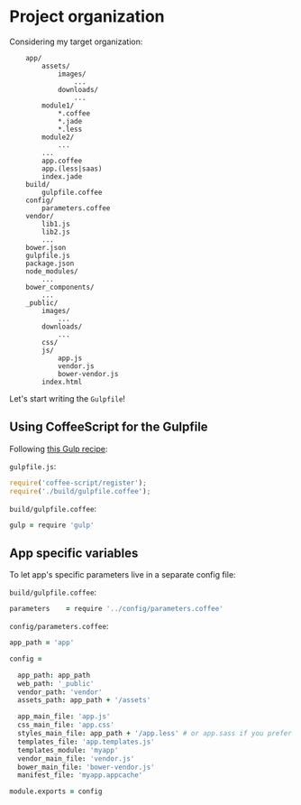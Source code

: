 # Project organization

Considering my target organization:

        app/
            assets/
                images/
                    ...
                downloads/
                    ...
            module1/
                *.coffee
                *.jade
                *.less
            module2/
                ...
            ...
            app.coffee
            app.(less|saas)
            index.jade
        build/
            gulpfile.coffee
        config/
            parameters.coffee
        vendor/
            lib1.js
            lib2.js
            ...
        bower.json
        gulpfile.js
        package.json
        node_modules/
            ...
        bower_components/
            ...
        _public/
            images/
                ...
            downloads/
                ...
            css/
            js/
                app.js
                vendor.js
                bower-vendor.js
            index.html

Let's start writing the `Gulpfile`!

## Using CoffeeScript for the Gulpfile

Following [this Gulp recipe](https://github.com/gulpjs/gulp/blob/master/docs/recipes/using-coffee-script-for-gulpfile.md):

`gulpfile.js`:
```js
require('coffee-script/register');
require('./build/gulpfile.coffee');
```

`build/gulpfile.coffee`:
```coffee
gulp = require 'gulp'
```

## App specific variables

To let app's specific parameters live in a separate config file:

`build/gulpfile.coffee`:
```coffee
parameters    = require '../config/parameters.coffee'
```

`config/parameters.coffee`:
```coffee
app_path = 'app'

config =

  app_path: app_path
  web_path: '_public'
  vendor_path: 'vendor'
  assets_path: app_path + '/assets'

  app_main_file: 'app.js'
  css_main_file: 'app.css'
  styles_main_file: app_path + '/app.less' # or app.sass if you prefer SASS
  templates_file: 'app.templates.js'
  templates_module: 'myapp'
  vendor_main_file: 'vendor.js'
  bower_main_file: 'bower-vendor.js'
  manifest_file: 'myapp.appcache'

module.exports = config
```

